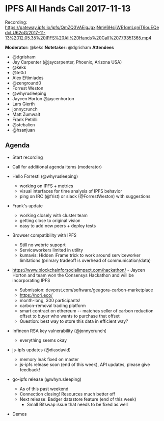 # IPFS All Hands Call 2017-11-13

Recording: https://gateway.ipfs.io/ipfs/QmZQ3VAEigJgxjNmV6HsjiWE1qmLqniT6ouEQedcLU62oG/2017-11-13%2012.05.35%20IPFS%20All%20Hands%20Call%20779351365.mp4

**Moderator:** @keks
**Notetaker:** @dgrisham
**Attendees**
- @dgrisham
- Jay Carpenter (@jaycarpenter, Phoenix, Arizona USA)
- @keks
- @te0d
- Alex Eftimiades
- @zenground0
- Forrest Weston
- @whyrusleeping
- Jaycen Horton @jaycenhorton
- Lars Gierth
- jonnycrunch
- Matt Zumwalt
- Frank Petrilli
- @stebalien
- @hsanjuan

## Agenda

- Start recording
- Call for additional agenda items (moderator)
- Hello Forrest! (@whyrusleeping)
    - working on IPFS + metrics
    - visual interfaces for time analysis of IPFS behavior
    - ping on IRC (@frist) or slack (@ForrestWeston) with suggestions
- Frank's update
    - working closely with cluster team
    - getting close to original vision
    - easy to add new peers + deploy tests
- Browser compatibility with IPFS
    - Still no webrtc supoprt
    - Serviceworkers limited in utility
    - kumavis: Hidden iFrame trick to work around serviceworker limitations (primary tradeoff is overhead of communication/data)
- https://www.blockchainforsocialimpact.com/hackathon/ - Jaycen Horton and team won the Consensys Hackathon and will be incorporating IPFS 
    - Submission: devpost.com/software/geagora-carbon-marketplace
    - https://nori.eco/
    - month-long, 300 participants!
    - carbon-removal trading platform
    - smart contract on ethereum -- matches seller of carbon reduction offset to buyer who wants to purchase that offset
    - Question: best way to store this data in efficient way?
- Infineon RSA key vulnerability (@jonnycrunch)
    - everything seems okay
- js-ipfs updates (@diasdavid)
    - memory leak fixed on master
    - js-ipfs release soon (end of this week), API updates, please give feedback!
- go-ipfs release (@whyrusleeping)
    - As of this past weekend
    - Connection closing! Resources much better off
    - Next release: Badger datastore feature (end of this week)
        - Small Bitswap issue that needs to be fixed as well

- Demos